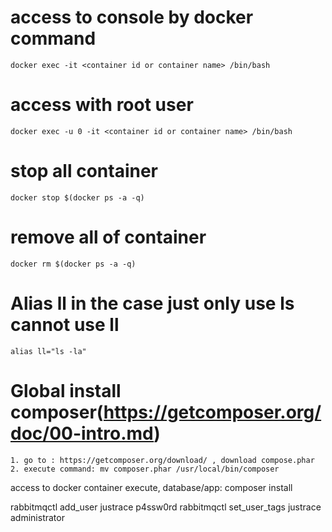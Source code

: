 # access to console by docker command 
    docker exec -it <container id or container name> /bin/bash

# access with root user
    docker exec -u 0 -it <container id or container name> /bin/bash

# stop all container
    docker stop $(docker ps -a -q)

# remove all of container 
    docker rm $(docker ps -a -q)

# Alias ll in the case just only use ls cannot use ll
    alias ll="ls -la"

# Global install composer(https://getcomposer.org/doc/00-intro.md)
    1. go to : https://getcomposer.org/download/ , download compose.phar
    2. execute command: mv composer.phar /usr/local/bin/composer
    
 access to docker container execute, database/app:  composer install


rabbitmqctl add_user justrace p4ssw0rd
rabbitmqctl set_user_tags justrace administrator